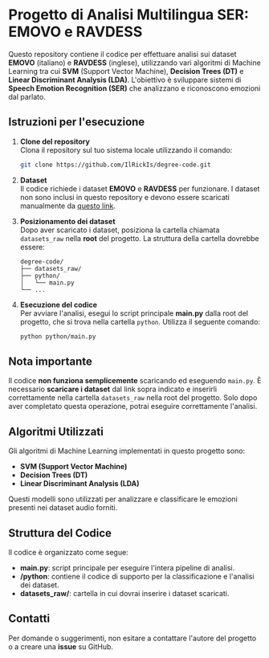 # Progetto di Analisi Multilingua SER: EMOVO e RAVDESS

Questo repository contiene il codice per effettuare analisi sui dataset **EMOVO** (italiano) e **RAVDESS** (inglese), utilizzando vari algoritmi di Machine Learning tra cui **SVM** (Support Vector Machine), **Decision Trees (DT)** e **Linear Discriminant Analysis (LDA)**. L'obiettivo è sviluppare sistemi di **Speech Emotion Recognition (SER)** che analizzano e riconoscono emozioni dal parlato.

## Istruzioni per l'esecuzione

1. **Clone del repository**  
   Clona il repository sul tuo sistema locale utilizzando il comando:
   ```bash
   git clone https://github.com/IlRickIs/degree-code.git
   ```

2. **Dataset**  
   Il codice richiede i dataset **EMOVO** e **RAVDESS** per funzionare. I dataset non sono inclusi in questo repository e devono essere scaricati manualmente da [questo link](https://drive.google.com/file/d/14cOf6t4kPhsdfbBU4aSplt8FHh58BDXl/view?usp=sharing).

3. **Posizionamento dei dataset**  
   Dopo aver scaricato i dataset, posiziona la cartella chiamata `datasets_raw` nella **root** del progetto. La struttura della cartella dovrebbe essere:
   ```
   degree-code/
   ├── datasets_raw/
   ├── python/
   │   └── main.py
   └── ...

   ```

4. **Esecuzione del codice**  
   Per avviare l'analisi, esegui lo script principale **main.py** dalla root del progetto, che si trova nella cartella `python`. Utilizza il seguente comando:
   ```bash
   python python/main.py
   ```

## Nota importante

Il codice **non funziona semplicemente** scaricando ed eseguendo `main.py`. È necessario **scaricare i dataset** dal link sopra indicato e inserirli correttamente nella cartella `datasets_raw` nella root del progetto. Solo dopo aver completato questa operazione, potrai eseguire correttamente l'analisi.

## Algoritmi Utilizzati

Gli algoritmi di Machine Learning implementati in questo progetto sono:
- **SVM (Support Vector Machine)**
- **Decision Trees (DT)**
- **Linear Discriminant Analysis (LDA)**

Questi modelli sono utilizzati per analizzare e classificare le emozioni presenti nei dataset audio forniti.

## Struttura del Codice

Il codice è organizzato come segue:
- **main.py**: script principale per eseguire l'intera pipeline di analisi.
- **/python**: contiene il codice di supporto per la classificazione e l'analisi dei dataset.
- **datasets_raw/**: cartella in cui dovrai inserire i dataset scaricati.

## Contatti

Per domande o suggerimenti, non esitare a contattare l'autore del progetto o a creare una **issue** su GitHub.

